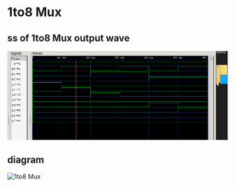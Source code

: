 # 1to8 Mux

## ss of 1to8 Mux output wave
![1to8 Mux](../1to8mux.png)

## diagram
![1to8 Mux](https://www.electronicshub.org/wp-content/uploads/2015/07/1-to-8-Demux.jpg)
